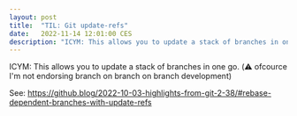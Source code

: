```yaml
---
layout: post
title:  "TIL: Git update-refs"
date:   2022-11-14 12:01:00 CES
description: "ICYM: This allows you to update a stack of branches in one go"
---
```


ICYM: This allows you to update a stack of branches in one go.
(⚠️ ofcource I'm not endorsing branch on branch on branch development)

See: <https://github.blog/2022-10-03-highlights-from-git-2-38/#rebase-dependent-branches-with-update-refs>
